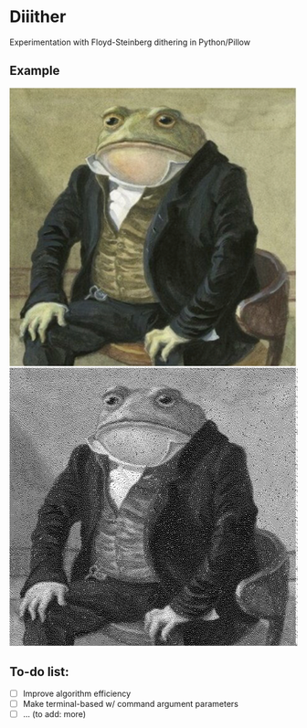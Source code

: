 # Diiither
Experimentation with Floyd-Steinberg dithering in Python/Pillow

## Example
<img src="frog.jpg"> <img src="frog-after.jpg">

## To-do list:
- [ ] Improve algorithm efficiency
- [ ] Make terminal-based w/ command argument parameters
- [ ] ... (to add: more) 